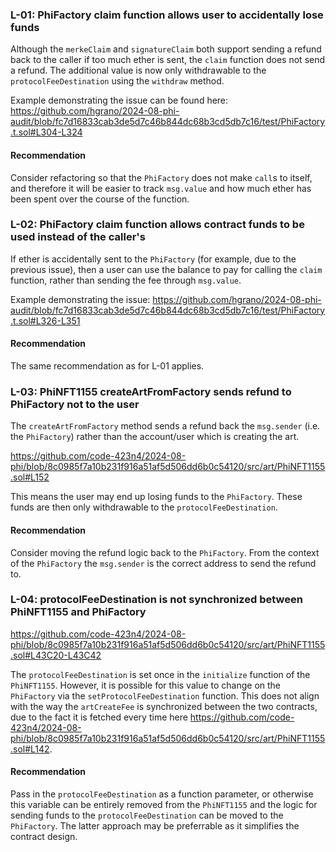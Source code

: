 ### L-01: PhiFactory claim function allows user to accidentally lose funds

Although the `merkeClaim` and `signatureClaim` both support sending a refund back to the caller if too much ether is
sent, the `claim` function does not send a refund. The additional value is now only withdrawable to the
`protocolFeeDestination` using the `withdraw` method.

Example demonstrating the issue can be found here: https://github.com/hgrano/2024-08-phi-audit/blob/fc7d16833cab3de5d7c46b844dc68b3cd5db7c16/test/PhiFactory.t.sol#L304-L324

#### Recommendation

Consider refactoring so that the `PhiFactory` does not make `call`s to itself, and therefore it will be easier to track `msg.value` and how much ether has been spent over the course of the function.

### L-02: PhiFactory claim function allows contract funds to be used instead of the caller's

If ether is accidentally sent to the `PhiFactory` (for example, due to the previous issue), then a user can use the
balance to pay for calling the `claim` function, rather than sending the fee through `msg.value`.

Example demonstrating the issue: https://github.com/hgrano/2024-08-phi-audit/blob/fc7d16833cab3de5d7c46b844dc68b3cd5db7c16/test/PhiFactory.t.sol#L326-L351

#### Recommendation

The same recommendation as for L-01 applies.

### L-03: PhiNFT1155 createArtFromFactory sends refund to PhiFactory not to the user

The `createArtFromFactory` method sends a refund back the `msg.sender` (i.e. the `PhiFactory`) rather than the account/user which is creating the art.

https://github.com/code-423n4/2024-08-phi/blob/8c0985f7a10b231f916a51af5d506dd6b0c54120/src/art/PhiNFT1155.sol#L152

This means the user may end up losing funds to the `PhiFactory`. These funds are then only withdrawable to the `protocolFeeDestination`.

#### Recommendation

Consider moving the refund logic back to the `PhiFactory`. From the context of the `PhiFactory` the `msg.sender` is the correct address to send
the refund to.

### L-04: protocolFeeDestination is not synchronized between PhiNFT1155 and PhiFactory

https://github.com/code-423n4/2024-08-phi/blob/8c0985f7a10b231f916a51af5d506dd6b0c54120/src/art/PhiNFT1155.sol#L43C20-L43C42

The `protocolFeeDestination` is set once in the `initialize` function of the `PhiNFT1155`. However, it is possible for this value
to change on the `PhiFactory` via the `setProtocolFeeDestination` function. This does not align with the way the `artCreateFee` is
synchronized between the two contracts, due to the fact it is fetched every time here https://github.com/code-423n4/2024-08-phi/blob/8c0985f7a10b231f916a51af5d506dd6b0c54120/src/art/PhiNFT1155.sol#L142.

#### Recommendation

Pass in the `protocolFeeDestination` as a function parameter, or otherwise this variable can be entirely removed
from the `PhiNFT1155` and the logic for sending funds to the `protocolFeeDestination` can be moved to the `PhiFactory`. The
latter approach may be preferrable as it simplifies the contract design.
